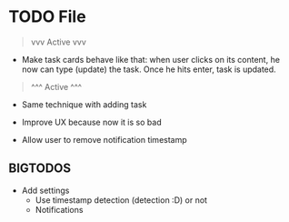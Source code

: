 # TODO File

> vvv Active vvv

- Make task cards behave like that:
when user clicks on its content, he now can type (update)
the task. Once he hits enter, task is updated.

> ^^^ Active ^^^

- Same technique with adding task

- Improve UX because now it is so bad

- Allow user to remove notification timestamp

## BIGTODOS

- Add settings
    * Use timestamp detection (detection :D) or not
    * Notifications
